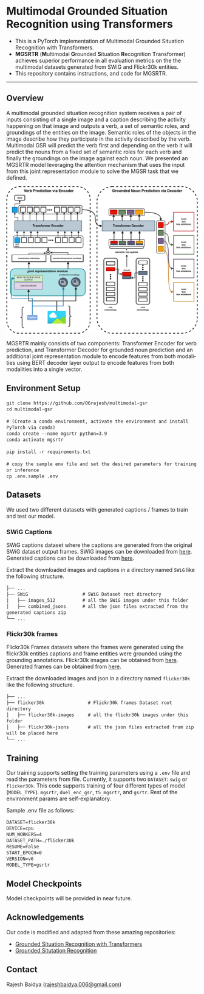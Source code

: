 # Multimodal Grounded Situation Recognition using Transformers
* This is a PyTorch implementation of Multimodal Grounded Situation Recognition with Transformers.
* **MGSRTR** (**M**ultimodal **G**rounded **S**ituation **R**ecognition **T**ransformer) achieves superior performance in all evaluation metrics on the 
the multimodal datasets generated from SWiG and Flickr30k entities.
* This repository contains instructions, and code for MGSRTR. 
___
## Overview
A multimodal grounded situation recognition system receives a pair of inputs consisting of a single image
and a caption describing the activity happening on that image and outputs a verb,
a set of semantic roles, and groundings of the entities on the image. Semantic roles
of the objects in the image describe how they participate in the activity described
by the verb. Multimodal GSR will predict the verb first and depending on the verb
it will predict the nouns from a fixed set of semantic roles for each verb and finally
the groundings on the image against each noun. We presented an MGSRTR model leveraging the attention mechanism that uses the input from
this joint representation module to solve the MGSR task that we defined.

![Multimodal Grounded Situation Recognition using Transformers](./mgsrtr.png?raw=true "MGSRTR")

MGSRTR mainly consists of two components: Transformer Encoder for verb prediction, and 
Transformer Decoder for grounded noun prediction and an additional joint representation module to encode features from both modali-
ties using BERT decoder layer output to encode features from both modalities into a single vector. 

## Environment Setup
```
git clone https://github.com/06rajesh/multimodal-gsr
cd multimodal-gsr

# (Create a conda environment, activate the environment and install PyTorch via conda)
conda create --name mgsrtr python=3.9
conda activate mgsrtr

pip install -r requirements.txt

# copy the sample env file and set the desired parameters for training or inference
cp .env.sample .env
```

## Datasets
We used two different datasets with generated captions / frames to train and test our model.

### SWiG Captions
SWiG captions dataset where the captions are generated from the original SWiG dataset output 
frames. SWiG images can be downloaded from [here](https://swig-data-weights.s3.us-east-2.amazonaws.com/images_512.zip).
Generated captions can be downloaded from [here](https://drive.google.com/file/d/1Nmo9ojXsjvwy7bCF0-VpcKsBY6-1QUL4/view?usp=share_link).

Extract the downloaded images and captions in a directory named `SWiG` like the following structure.

    ├── ...
    ├── SWiG                    # SWiG Dataset root directory
    │   ├── images_512          # all the SWiG images under this folder
    │   ├── combined_jsons      # all the json files extracted from the generated captions zip
    └── ...

### Flickr30k frames
Flickr30k Frames datasets where the frames were generated using the flickr30k entities captions
and frame entities were grounded using the grounding annotations. Flickr30k images can be obtained
from [here](http://hockenmaier.cs.illinois.edu/DenotationGraph/). Generated frames can be obtained
from [here](https://drive.google.com/file/d/1IGYr2XSqMeNTkDklkxpqFbPl9C9QUvii/view?usp=sharing).

Extract the downloaded images and json in a directory named `flicker30k` like the following structure.

    ├── ...
    ├── flicker30k                # Flickr30k frames Dataset root directory
    │   ├── flicker30k-images     # all the flickr30k images under this folder
    │   ├── flickr30k-jsons       # all the json files extracted from zip will be placed here
    └── ...

## Training
Our training supports setting the training parameters using a `.env` file and read the parameters
from file. Currently, it supports two `DATASET`: `swig` or `flicker30k`. This code supports training
of four different types of model (`MODEL_TYPE`). `mgsrtr`, `duel_enc_gsr`, `t5_mgsrtr`, and `gsrtr`.
Rest of the environment params are self-explanatory.

Sample .env file as follows:
```buildoutcfg
DATASET=flicker30k
DEVICE=cpu
NUM_WORKERS=4
DATASET_PATH=./flicker30k
RESUME=False
START_EPOCH=0
VERSION=v6
MODEL_TYPE=gsrtr
```

## Model Checkpoints
Model checkpoints will be provided in near future.

## Acknowledgements
Our code is modified and adapted from these amazing repositories:

* [Grounded Situation Recognition with Transformers](https://github.com/jhcho99/gsrtr)
* [Grounded Situtation Recognition](https://github.com/allenai/swig)

## Contact
Rajesh Baidya ([rajeshbaidya.006@gmail.com](mailto:rajeshbaidya.006@gmail.com?subject=[GitHub]%20Source%20Han%20Sans))

